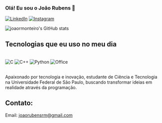 
### Olá! Eu sou o João Rubens 👋

[![LinkedIn](https://img.shields.io/badge/LinkedIn-0077B5?style=for-the-badge&logo=linkedin&logoColor=white)](https://www.linkedin.com/in/joaormonteiro/) [![Instagram](https://img.shields.io/badge/Instagram-E4405F?style=for-the-badge&logo=instagram&logoColor=white)](https://www.instagram.com/joaorubens_monteiro/)

![joaormonteiro's GitHub stats](https://github-readme-stats.vercel.app/api?username=joaormonteiro&show_icons=true&theme=radical)


## Tecnologias que eu uso no meu dia

<div style = "display: inline_block"><br/>
    <img align="center" alt="C" src="https://img.shields.io/badge/C-00599C?style=for-the-badge&logo=c&logoColor=white"/>
        <img align="center" alt="C++" src="https://img.shields.io/badge/C%2B%2B-00599C?style=for-the-badge&logo=c%2B%2B&logoColor=white"/>
            <img align="center" alt="Python" src="https://img.shields.io/badge/Python-14354C?style=for-the-badge&logo=python&logoColor=white"/>
                <img align="center" alt="Office" src="https://img.shields.io/badge/Microsoft_Office-D83B01?style=for-the-badge&logo=microsoft-office&logoColor=white"/>
</div><br/>

Apaixonado por tecnologia e inovação, estudante de Ciência e Tecnologia na Universidade Federal de São Paulo, buscando transformar ideias em realidade através da programação.

## Contato:
Email: joaorubensrm@gmail.com

